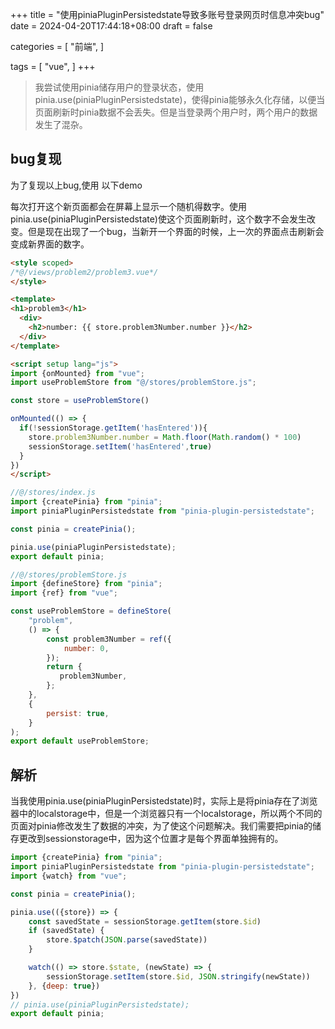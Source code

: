 +++
title = "使用piniaPluginPersistedstate导致多账号登录网页时信息冲突bug"
date = 2024-04-20T17:44:18+08:00
draft = false

categories = [
    "前端",
]

tags = [
    "vue",
]
+++

> 我尝试使用pinia储存用户的登录状态，使用pinia.use(piniaPluginPersistedstate)，使得pinia能够永久化存储，以便当页面刷新时pinia数据不会丢失。但是当登录两个用户时，两个用户的数据发生了混杂。

## bug复现
为了复现以上bug,使用 以下demo

每次打开这个新页面都会在屏幕上显示一个随机得数字。使用pinia.use(piniaPluginPersistedstate)使这个页面刷新时，这个数字不会发生改变。但是现在出现了一个bug，当新开一个界面的时候，上一次的界面点击刷新会变成新界面的数字。

```html
<style scoped>
/*@/views/problem2/problem3.vue*/
</style>

<template>
<h1>problem3</h1>
  <div>
    <h2>number: {{ store.problem3Number.number }}</h2>
  </div>
</template>

<script setup lang="js">
import {onMounted} from "vue";
import useProblemStore from "@/stores/problemStore.js";

const store = useProblemStore()

onMounted(() => {
  if(!sessionStorage.getItem('hasEntered')){
    store.problem3Number.number = Math.floor(Math.random() * 100)
    sessionStorage.setItem('hasEntered',true)
  }
})
</script>
```

```js
//@/stores/index.js
import {createPinia} from "pinia";
import piniaPluginPersistedstate from "pinia-plugin-persistedstate";

const pinia = createPinia();

pinia.use(piniaPluginPersistedstate);
export default pinia;

//@/stores/problemStore.js
import {defineStore} from "pinia";
import {ref} from "vue";

const useProblemStore = defineStore(
    "problem",
    () => {
        const problem3Number = ref({
            number: 0,
        });
        return {
           problem3Number,
        };
    },
    {
        persist: true,
    }
);
export default useProblemStore;
```
## 解析
当我使用pinia.use(piniaPluginPersistedstate)时，实际上是将pinia存在了浏览器中的localstorage中，但是一个浏览器只有一个localstorage，所以两个不同的页面对pinia修改发生了数据的冲突，为了使这个问题解决。我们需要把pinia的储存更改到sessionstorage中，因为这个位置才是每个界面单独拥有的。
```js
import {createPinia} from "pinia";
import piniaPluginPersistedstate from "pinia-plugin-persistedstate";
import {watch} from "vue";

const pinia = createPinia();

pinia.use(({store}) => {
    const savedState = sessionStorage.getItem(store.$id)
    if (savedState) {
        store.$patch(JSON.parse(savedState))
    }

    watch(() => store.$state, (newState) => {
        sessionStorage.setItem(store.$id, JSON.stringify(newState))
    }, {deep: true})
})
// pinia.use(piniaPluginPersistedstate);
export default pinia;
```